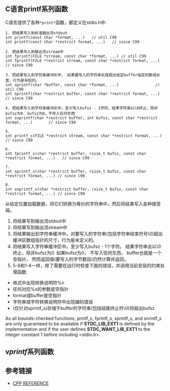 ## C语言printf系列函数
  C语言提供了各种`*print*`函数，都定义在stdio.h中:
```
1. 把结果写入到标准输出流stdout
int printf(const char *format, ...)   // util C99               
int printf(const char *restrict format, ...)   // since C99                      

2. 把结果写入到输出流stream中
int fprintf(FILE *stream, const char *format, ...) // util C99                           
int fprintf(FILE *restrict stream, const char *restrict format, ...) // since C99        

3. 把结果写入到字符串缓冲区中， 如果要写入的字符串长度超出给定buffer指定的数组长度，行为是未知的。
int sprintf(char *buffer, const char *format, ...)                // util C99            
int sprintf(char *restrict buffer, const char *restrict format, ...)  // since C99       

4. 把结果写入到字符串缓冲区中，至少写入bufsz - 1字符。结果字符串以\0终止，除非bufsz为0. bufsz为0，不写入任何东西
int snprintf(char *restrict buffer, int bufsz, const char *restrict format, ...)       // since C99

5. 
int printf_s(FILE *restrict stream, const char *restrict format, ...)              // since C99

6.
int fprintf_s(char *restrict buffer, rsize_t bufsz, const char *restrict format, ...)   // since C99

7.
int sprintf_s(char *restrict buffer, rsize_t bufsz, const char *restrict format, ...) // since C99

8.
int snprintf_s(char *restrict buffer, rsize_t bufsz, const char *restrict format, ...) // since C99
```
  从给定位置加载数据，将它们转换为等价的字符串中，然后将结果写入各种接受端。
  1. 将结果写到输出流stdout中
  2. 将结果写到输出流stream中
  3. 将结果输出到字符串缓冲中。对要写入的字符串(包括字符串结束符号\0)超出缓冲区数组指针的尺寸，行为是未定义的。
  4. 将结果写入字符串缓冲区中。至少写入bufsz - 1个字符。 结果字符串会以\0终止，除非bufsz为0. 如果bufsz为0， 不写入任何东西， buffer也就是一个空指针， 然而返回值(要写入的字节数目)仍然计算并返回。
  5. 5-8和1-4一样，除了需要在运行时检查下面的错误，并调用当前安装的约束处理函数:
  <ul>
    <li>格式中出现转换说明符%n</li>
    <li>任何对应%s的参数是空指针</li>
    <li>format或buffer是空指针</li>
    <li>字符串或字符转换说明符中出现编码错误</li>
    <li>(仅针对sprintf_s)存储于buffer的字符串(包括结尾终止符\0)将超出bufsz</li>
  </ul>

  As all bounds-checked functions, printf_s, fprintf_s, sprintf_s, and snrintf_s are only guaranteed to be available if __STDC_LIB_EXT1__ is defined by the implementation and if the user defines __STDC_WANT_LIB_EXT1__ to the integer constant 1 before including <stdio.h>.
  
  
## v*printf*系列函数




## 参考链接
* [CPP REFERENCE](http://en.cppreference.com/w/c/io/fprintf)
